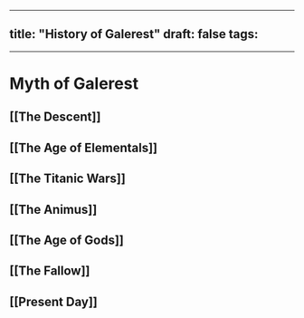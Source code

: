 
---
title: "History of Galerest"
draft: false
tags:
  - 
---
# Myth of Galerest

## [[The Descent]]

## [[The Age of Elementals]]

## [[The Titanic Wars]]

## [[The Animus]]

## [[The Age of Gods]]

## [[The Fallow]]

## [[Present Day]]

